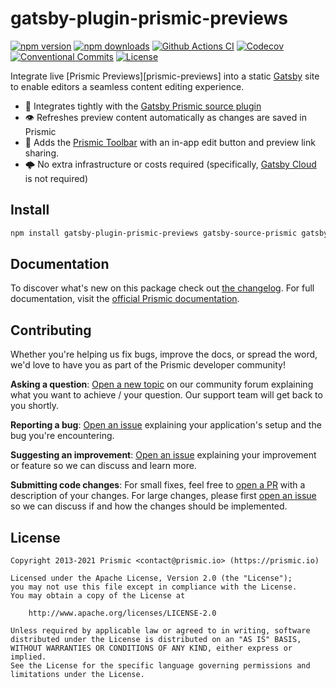 # gatsby-plugin-prismic-previews

[![npm version][npm-version-src]][npm-version-href]
[![npm downloads][npm-downloads-src]][npm-downloads-href]
[![Github Actions CI][github-actions-ci-src]][github-actions-ci-href]
[![Codecov][codecov-src]][codecov-href]
[![Conventional Commits][conventional-commits-src]][conventional-commits-href]
[![License][license-src]][license-href]

Integrate live [Prismic Previews][prismic-previews] into a static [Gatsby][gatsby] site to enable editors a seamless content editing experience.

- 🤝 Integrates tightly with the [Gatsby Prismic source plugin][gatsby-source-prismic]
- 👁 Refreshes preview content automatically as changes are saved in Prismic
- 🚅 Adds the [Prismic Toolbar][prismic-toolbar] with an in-app edit button and preview link sharing.
- 🌩 No extra infrastructure or costs required (specifically, [Gatsby Cloud][gatsby-cloud] is not required)

## Install

```bash
npm install gatsby-plugin-prismic-previews gatsby-source-prismic gatsby-plugin-image
```

## Documentation

To discover what's new on this package check out [the changelog][changelog]. For full documentation, visit the [official Prismic documentation][prismic-docs].

## Contributing

Whether you're helping us fix bugs, improve the docs, or spread the word, we'd love to have you as part of the Prismic developer community!

**Asking a question**: [Open a new topic][forum-question] on our community forum explaining what you want to achieve / your question. Our support team will get back to you shortly.

**Reporting a bug**: [Open an issue][repo-bug-report] explaining your application's setup and the bug you're encountering.

**Suggesting an improvement**: [Open an issue][repo-feature-request] explaining your improvement or feature so we can discuss and learn more.

**Submitting code changes**: For small fixes, feel free to [open a PR][repo-pull-requests] with a description of your changes. For large changes, please first [open an issue][repo-feature-request] so we can discuss if and how the changes should be implemented.

## License

```
Copyright 2013-2021 Prismic <contact@prismic.io> (https://prismic.io)

Licensed under the Apache License, Version 2.0 (the "License");
you may not use this file except in compliance with the License.
You may obtain a copy of the License at

    http://www.apache.org/licenses/LICENSE-2.0

Unless required by applicable law or agreed to in writing, software
distributed under the License is distributed on an "AS IS" BASIS,
WITHOUT WARRANTIES OR CONDITIONS OF ANY KIND, either express or implied.
See the License for the specific language governing permissions and
limitations under the License.
```

<!-- Links -->

[prismic]: https://prismic.io
[gatsby]: https://www.gatsbyjs.com/
[gatsby-source-prismic]: https://www.gatsbyjs.com/plugins/gatsby-source-prismic
[prismic-toolbar]: https://prismic.io/docs/technologies/previews-and-the-prismic-toolbar-javascript
[gatsby-cloud]: https://www.gatsbyjs.com/products/cloud/

<!-- TODO: Replace link with a more useful one if available -->

[prismic-docs]: https://prismic.io/docs/technologies/gatsby
[changelog]: https://github.com/prismicio/gatsby/CHANGELOG.md

<!-- TODO: Replace link with a more useful one if available -->

[forum-question]: https://community.prismic.io
[repo-bug-report]: https://github.com/prismicio/gatsby/issues/new?assignees=&labels=bug&template=bug_report.md&title=
[repo-feature-request]: https://github.com/prismicio/gatsby/issues/new?assignees=&labels=enhancement&template=feature_request.md&title=
[repo-pull-requests]: https://github.com/prismicio/gatsby/pulls

<!-- Badges -->

[npm-version-src]: https://img.shields.io/npm/v/gatsby-plugin-prismic-previews/latest.svg
[npm-version-href]: https://npmjs.com/package/gatsby-plugin-prismic-previews
[npm-downloads-src]: https://img.shields.io/npm/dm/gatsby-plugin-prismic-previews.svg
[npm-downloads-href]: https://npmjs.com/package/gatsby-plugin-prismic-previews
[github-actions-ci-src]: https://github.com/prismicio/gatsby/workflows/ci/badge.svg
[github-actions-ci-href]: https://github.com/prismicio/gatsby/actions?query=workflow%3Aci
[codecov-src]: https://img.shields.io/codecov/c/github/prismicio/gatsby.svg
[codecov-href]: https://codecov.io/gh/prismicio/gatsby
[conventional-commits-src]: https://img.shields.io/badge/Conventional%20Commits-1.0.0-yellow.svg
[conventional-commits-href]: https://conventionalcommits.org
[license-src]: https://img.shields.io/npm/l/gatsby-plugin-prismic-previews.svg
[license-href]: https://npmjs.com/package/gatsby-plugin-prismic-previews
